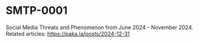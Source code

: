 # SMTP-0001
Social Media Threats and Phenomenon from June 2024 - November 2024. Related articles: https://paka.la/posts/2024-12-31
